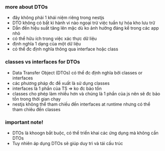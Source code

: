 ### more about DTOs
  * đây không phải 1 khái niệm riêng trong nestjs
  * DTO không có bất kì hành vi nào ngoại trừ việc tuần tự hóa kho lưu trữ 
  * Dẫn đến hiệu suất tăng lên mặc dù ko ảnh hưởng đáng kể trong các app nhỏ
  * có thể hữu ích trong việc xác thực dữ liệu
  * định nghĩa 1 dạng của một dữ liệu
  * có thể đc định nghĩa thông qua interface hoặc class

### classes vs interfaces for DTOs
  * Data Transfer Object (DTOs) có thể đc định nghĩa bởi classes or interfaces
  * các phương pháp đc đề xuất là sử dụng classes
  * interfaces là 1 phần của TS => ko đc bảo tồn
  * classes cho phép làm nhiều hơn và chúng là 1 phần của js nên sẽ đc bảo tồn trong thời gian chạy
  * nestjs không thể tham chiếu đến interfaces at runtime nhưng có thể tham chiêu đến classes
  
### important note!
  * DTOs là khoogn bắt buộc, có thể triển khai các ứng dụng mà không cần DTOs
  * Tuy nhiên áp dụng DTOs sẽ giúp duy trì và tái cấu trúc
